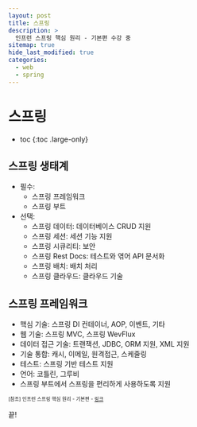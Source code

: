 ```yaml
---
layout: post
title: 스프링 
description: >
  인프런 스프링 핵심 원리 - 기본편 수강 중
sitemap: true
hide_last_modified: true
categories:
  - web
  - spring
---
```


# 스프링 

* toc
{:toc .large-only}

## 스프링 생태계

- 필수: 
  - 스프링 프레임워크
  - 스프링 부트
- 선택:
  - 스프링 데이터: 데이터베이스 CRUD 지원
  - 스프링 세션: 세션 기능 지원
  - 스프링 시큐리티: 보안
  - 스프링 Rest Docs: 테스트와 엮어 API 문서화
  - 스프링 배치: 배치 처리
  - 스프링 클라우드: 클라우드 기술

## 스프링 프레임워크
- 핵심 기술: 스프링 DI 컨테이너, AOP, 이벤트, 기타
- 웹 기술: 스프링 MVC, 스프링 WevFlux
- 데이터 접근 기술: 트랜잭션, JDBC, ORM 지원, XML 지원
- 기술 통합: 캐시, 이메일, 원격접근, 스케줄링
- 테스트: 스프링 기반 테스트 지원
- 언어: 코틀린, 그루비
- 스프링 부트에서 스프링을 편리하게 사용하도록 지원




<span style="font-size:70%">[참조] 인프런 스프링 핵심 원리 - 기본편 - [링크](https://www.inflearn.com/course/%EC%8A%A4%ED%94%84%EB%A7%81-%ED%95%B5%EC%8B%AC-%EC%9B%90%EB%A6%AC-%EA%B8%B0%EB%B3%B8%ED%8E%B8)</span>

끝!